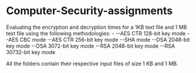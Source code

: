 # Computer-Security-assignments
Evaluating the encryption and decryption times for a 1KB text file and 1 MB text file using the following methodologies: -
--AES CTR 128-bit key mode
--AES CBC mode
--AES CTR 256-bit key mode
--SHA mode
--DSA 2048-bit key mode
--DSA 3072-bit key mode
--RSA 2048-bit key mode
--RSA 30732-bit key mode

All the folders contain their respective input files of size 1 KB and 1 MB.
